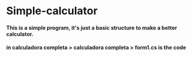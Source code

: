 # Simple-calculator

#### This is a simple program, it's just a basic structure to make a better calculator. 



#### in calculadora completa > calculadora completa > form1.cs is the code 
